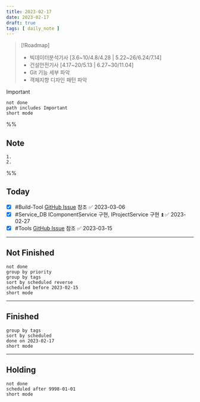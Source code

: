 ```yaml
---
title: 2023-02-17
date: 2023-02-17
draft: true
tags: [ daily_note ]
---
```


> [!Roadmap]
>
> - 빅데이터분석기사 [3.6~10/4.8/4.28 | 5.22~26/6.24/7.14]
> - 건설안전기사 [4.17~20/5.13 | 6.27~30/11.04]
> - Git 기능 세부 파악
> - 객체지향 디자인 패턴 파악

> [!important]
>
> ```tasks
> not done
> path includes Important
> short mode
> ```

%%

## Note

    1. 
    2.

%%

## Today

- [x] #Build-Tool
      [GitHub Issue](https://github.com/yunwoopc-dev/Build-Tool/issues) 참조 ✅
      2023-03-06
- [x] #Service_DB IComponentService 구현, IProjectService 구현 ⏫ ✅ 2023-02-27
- [x] #Tools [GitHub Issue](https://github.com/yunwoopc-dev/Tools/issues) 참조
      ✅ 2023-03-15

---

## Not Finished

```tasks
not done
group by priority
group by tags
sort by scheduled reverse
scheduled before 2023-02-15
short mode
```

---

## Finished

```tasks
group by tags
sort by scheduled
done on 2023-02-17
short mode
```

---

## Holding

```tasks
not done
scheduled after 9998-01-01
short mode
```
